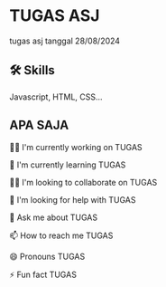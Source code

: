 
# TUGAS ASJ

tugas asj tanggal 28/08/2024


## 🛠 Skills
Javascript, HTML, CSS...


## APA SAJA 
👩‍💻 I'm currently working on TUGAS

🧠 I'm currently learning TUGAS

👯‍♀️ I'm looking to collaborate on TUGAS

🤔 I'm looking for help with TUGAS

💬 Ask me about TUGAS

📫 How to reach me TUGAS

😄 Pronouns TUGAS

⚡️ Fun fact TUGAS

